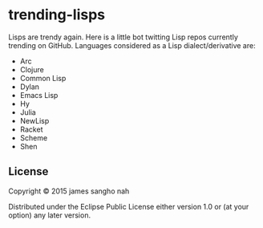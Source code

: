 # trending-lisps

Lisps are trendy again. Here is a little bot twitting Lisp repos currently trending on GitHub. Languages considered as a Lisp dialect/derivative are:
* Arc
* Clojure
* Common Lisp
* Dylan
* Emacs Lisp
* Hy
* Julia
* NewLisp
* Racket
* Scheme
* Shen

## License

Copyright © 2015 james sangho nah

Distributed under the Eclipse Public License either version 1.0 or (at
your option) any later version.
